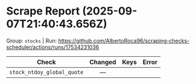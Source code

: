 # Scrape Report (2025-09-07T21:40:43.656Z)

Group: `stocks`  |  Run: https://github.com/AlbertoRoca96/scraping-checks-scheduler/actions/runs/17534231036

| Check | Changed | Keys | Error |
|---|:---:|:--|:--|
| `stock_ntdoy_global_quote` | — |  |  |
